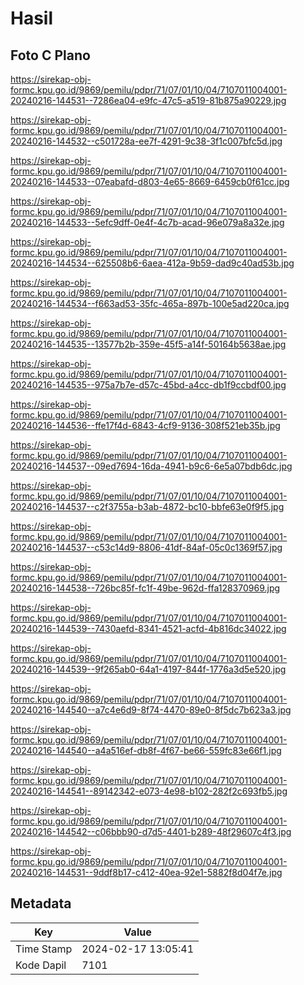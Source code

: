 # Hasil

## Foto C Plano

https://sirekap-obj-formc.kpu.go.id/9869/pemilu/pdpr/71/07/01/10/04/7107011004001-20240216-144531--7286ea04-e9fc-47c5-a519-81b875a90229.jpg

https://sirekap-obj-formc.kpu.go.id/9869/pemilu/pdpr/71/07/01/10/04/7107011004001-20240216-144532--c501728a-ee7f-4291-9c38-3f1c007bfc5d.jpg

https://sirekap-obj-formc.kpu.go.id/9869/pemilu/pdpr/71/07/01/10/04/7107011004001-20240216-144533--07eabafd-d803-4e65-8669-6459cb0f61cc.jpg

https://sirekap-obj-formc.kpu.go.id/9869/pemilu/pdpr/71/07/01/10/04/7107011004001-20240216-144533--5efc9dff-0e4f-4c7b-acad-96e079a8a32e.jpg

https://sirekap-obj-formc.kpu.go.id/9869/pemilu/pdpr/71/07/01/10/04/7107011004001-20240216-144534--625508b6-6aea-412a-9b59-dad9c40ad53b.jpg

https://sirekap-obj-formc.kpu.go.id/9869/pemilu/pdpr/71/07/01/10/04/7107011004001-20240216-144534--f663ad53-35fc-465a-897b-100e5ad220ca.jpg

https://sirekap-obj-formc.kpu.go.id/9869/pemilu/pdpr/71/07/01/10/04/7107011004001-20240216-144535--13577b2b-359e-45f5-a14f-50164b5638ae.jpg

https://sirekap-obj-formc.kpu.go.id/9869/pemilu/pdpr/71/07/01/10/04/7107011004001-20240216-144535--975a7b7e-d57c-45bd-a4cc-db1f9ccbdf00.jpg

https://sirekap-obj-formc.kpu.go.id/9869/pemilu/pdpr/71/07/01/10/04/7107011004001-20240216-144536--ffe17f4d-6843-4cf9-9136-308f521eb35b.jpg

https://sirekap-obj-formc.kpu.go.id/9869/pemilu/pdpr/71/07/01/10/04/7107011004001-20240216-144537--09ed7694-16da-4941-b9c6-6e5a07bdb6dc.jpg

https://sirekap-obj-formc.kpu.go.id/9869/pemilu/pdpr/71/07/01/10/04/7107011004001-20240216-144537--c2f3755a-b3ab-4872-bc10-bbfe63e0f9f5.jpg

https://sirekap-obj-formc.kpu.go.id/9869/pemilu/pdpr/71/07/01/10/04/7107011004001-20240216-144537--c53c14d9-8806-41df-84af-05c0c1369f57.jpg

https://sirekap-obj-formc.kpu.go.id/9869/pemilu/pdpr/71/07/01/10/04/7107011004001-20240216-144538--726bc85f-fc1f-49be-962d-ffa128370969.jpg

https://sirekap-obj-formc.kpu.go.id/9869/pemilu/pdpr/71/07/01/10/04/7107011004001-20240216-144539--7430aefd-8341-4521-acfd-4b816dc34022.jpg

https://sirekap-obj-formc.kpu.go.id/9869/pemilu/pdpr/71/07/01/10/04/7107011004001-20240216-144539--9f265ab0-64a1-4197-844f-1776a3d5e520.jpg

https://sirekap-obj-formc.kpu.go.id/9869/pemilu/pdpr/71/07/01/10/04/7107011004001-20240216-144540--a7c4e6d9-8f74-4470-89e0-8f5dc7b623a3.jpg

https://sirekap-obj-formc.kpu.go.id/9869/pemilu/pdpr/71/07/01/10/04/7107011004001-20240216-144540--a4a516ef-db8f-4f67-be66-559fc83e66f1.jpg

https://sirekap-obj-formc.kpu.go.id/9869/pemilu/pdpr/71/07/01/10/04/7107011004001-20240216-144541--89142342-e073-4e98-b102-282f2c693fb5.jpg

https://sirekap-obj-formc.kpu.go.id/9869/pemilu/pdpr/71/07/01/10/04/7107011004001-20240216-144542--c06bbb90-d7d5-4401-b289-48f29607c4f3.jpg

https://sirekap-obj-formc.kpu.go.id/9869/pemilu/pdpr/71/07/01/10/04/7107011004001-20240216-144531--9ddf8b17-c412-40ea-92e1-5882f8d04f7e.jpg


## Metadata

| Key        | Value               |
| ---------- | ------------------- |
| Time Stamp | 2024-02-17 13:05:41 |
| Kode Dapil | 7101                |



